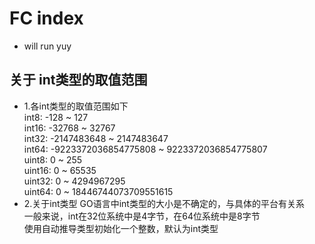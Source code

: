 # FC index

- will run yuy

## 关于 int类型的取值范围
- 1.各int类型的取值范围如下  
int8: -128 ~ 127  
int16: -32768 ~ 32767  
int32: -2147483648 ~ 2147483647  
int64: -9223372036854775808 ~ 9223372036854775807  
uint8: 0 ~ 255  
uint16: 0 ~ 65535  
uint32: 0 ~ 4294967295  
uint64: 0 ~ 18446744073709551615  
- 2.关于int类型 
GO语言中int类型的大小是不确定的，与具体的平台有关系  
一般来说，int在32位系统中是4字节，在64位系统中是8字节  
使用自动推导类型初始化一个整数，默认为int类型  
